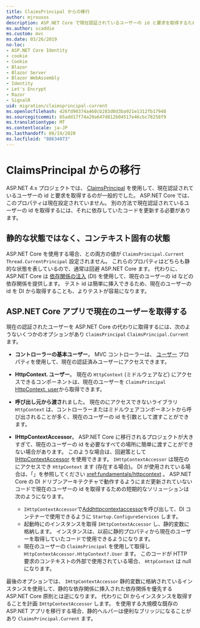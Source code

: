 ```yaml
---
title: ClaimsPrincipal からの移行
author: mjrousos
description: ASP.NET Core で現在認証されているユーザーの id と要求を取得するために、ClaimsPrincipal から移行する方法について説明します。
ms.author: scaddie
ms.custom: mvc
ms.date: 03/26/2019
no-loc:
- ASP.NET Core Identity
- cookie
- Cookie
- Blazor
- Blazor Server
- Blazor WebAssembly
- Identity
- Let's Encrypt
- Razor
- SignalR
uid: migration/claimsprincipal-current
ms.openlocfilehash: 426fd90374a460cb283d0d3ba921e1312fb17940
ms.sourcegitcommit: 65add17f74a29a647d812b04517e46cbc78258f9
ms.translationtype: MT
ms.contentlocale: ja-JP
ms.lasthandoff: 08/19/2020
ms.locfileid: "88634073"
---
```

# <a name="migrate-from-claimsprincipalcurrent"></a>ClaimsPrincipal からの移行

ASP.NET 4.x プロジェクトでは、 [ClaimsPrincipal](/dotnet/api/system.security.claims.claimsprincipal.current) を使用して、現在認証されているユーザーの id と要求を取得するのが一般的でした。 ASP.NET Core では、このプロパティは現在設定されていません。 別の方法で現在認証されているユーザーの id を取得するには、それに依存していたコードを更新する必要があります。

## <a name="context-specific-state-instead-of-static-state"></a>静的な状態ではなく、コンテキスト固有の状態

ASP.NET Core を使用する場合、との両方の値が `ClaimsPrincipal.Current` `Thread.CurrentPrincipal` 設定されません。 これらのプロパティはどちらも静的な状態を表しているので、通常は回避 ASP.NET Core ます。 代わりに、ASP.NET Core は [依存関係の注入](xref:fundamentals/dependency-injection) (DI) を使用して、現在のユーザーの id などの依存関係を提供します。 テスト id は簡単に挿入できるため、現在のユーザーの id を DI から取得することも、よりテストが容易になります。

## <a name="retrieve-the-current-user-in-an-aspnet-core-app"></a>ASP.NET Core アプリで現在のユーザーを取得する

現在の認証されたユーザーを ASP.NET Core の代わりに取得するには、次のようないくつかのオプションがあり `ClaimsPrincipal` `ClaimsPrincipal.Current` ます。

* **コントローラーの基本ユーザー**。 MVC コントローラーは、 [ユーザー](/dotnet/api/microsoft.aspnetcore.mvc.controllerbase.user) プロパティを使用して、現在の認証済みユーザーにアクセスできます。
* **HttpContext. ユーザー**。 現在の `HttpContext` (ミドルウェアなど) にアクセスできるコンポーネントは、現在のユーザーを `ClaimsPrincipal` [HttpContext. user](/dotnet/api/microsoft.aspnetcore.http.httpcontext.user)から取得できます。
* **呼び出し元から渡さ**れました。 現在のにアクセスできないライブラリ `HttpContext` は、コントローラーまたはミドルウェアコンポーネントから呼び出されることが多く、現在のユーザーの id を引数として渡すことができます。
* **IHttpContextAccessor**。 ASP.NET Core に移行されるプロジェクトが大きすぎて、現在のユーザーの id を必要なすべての場所に簡単に渡すことができない場合があります。 このような場合は、回避策として [IHttpContextAccessor](/dotnet/api/microsoft.aspnetcore.http.ihttpcontextaccessor) を使用できます。 `IHttpContextAccessor` は現在のにアクセスでき `HttpContext` ます (存在する場合)。 DI が使用されている場合は、「」を参照してください <xref:fundamentals/httpcontext> 。 ASP.NET Core の DI ドリブンアーキテクチャで動作するようにまだ更新されていないコードで現在のユーザーの id を取得するための短期的なソリューションは次のようになります。

  * `IHttpContextAccessor`で[Addhttpcontextaccessor](https://github.com/aspnet/Hosting/issues/793)を呼び出して、DI コンテナーで使用できるように `Startup.ConfigureServices` します。
  * 起動時にのインスタンスを取得 `IHttpContextAccessor` し、静的変数に格納します。 インスタンスは、以前に静的プロパティから現在のユーザーを取得していたコードで使用できるようになります。
  * 現在のユーザーの `ClaimsPrincipal` を使用して取得し `HttpContextAccessor.HttpContext?.User` ます。 このコードが HTTP 要求のコンテキストの外部で使用されている場合、 `HttpContext` は null になります。

最後のオプションでは、 `IHttpContextAccessor` 静的変数に格納されているインスタンスを使用して、静的な依存関係に挿入された依存関係を優先する ASP.NET Core 原則とは逆になります。 代わりに DI からインスタンスを取得することを計画 `IHttpContextAccessor` します。 を使用する大規模な既存の ASP.NET アプリを移行する場合、静的ヘルパーは便利なブリッジになることがあり `ClaimsPrincipal.Current` ます。
